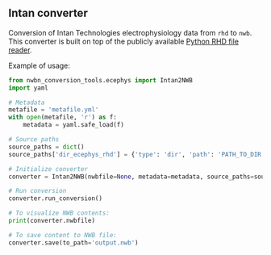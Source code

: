 ## Intan converter

Conversion of Intan Technologies electrophysiology data from `rhd` to `nwb`.
This converter is built on top of the publicly available [Python RHD file reader](http://intantech.com/downloads.html?tabSelect=Software).

Example of usage:
```python
from nwbn_conversion_tools.ecephys import Intan2NWB
import yaml

# Metadata
metafile = 'metafile.yml'
with open(metafile, 'r') as f:
    metadata = yaml.safe_load(f)

# Source paths
source_paths = dict()
source_paths['dir_ecephys_rhd'] = {'type': 'dir', 'path': 'PATH_TO_DIR'}

# Initialize converter
converter = Intan2NWB(nwbfile=None, metadata=metadata, source_paths=source_paths)

# Run conversion
converter.run_conversion()

# To visualize NWB contents:
print(converter.nwbfile)

# To save content to NWB file:
converter.save(to_path='output.nwb')
```
